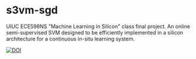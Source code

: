 # s3vm-sgd
UIUC ECE598NS "Machine Learning in Silicon" class final project. An online semi-supervised SVM designed to be efficiently implemented in a silicon architecture for a continuous in-situ learning system.

[![DOI](https://zenodo.org/badge/75430886.svg)](https://zenodo.org/badge/latestdoi/75430886)
